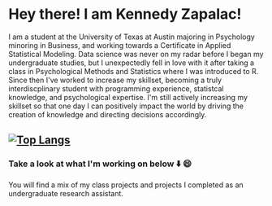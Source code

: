 # Hey there! I am Kennedy Zapalac! &emsp;
I am a student at the University of Texas at Austin majoring in Psychology minoring in Business, and working towards a Certificate in Applied Statistical Modeling. Data science was never on my radar before I began my undergraduate studies, but I unexpectedly fell in love with it after taking a class in Psychological Methods and Statistics where I was introduced to R. Since then I've worked to increase my skillset, becoming a truly interdiscplinary student with programming experience, statistcal knowledge, and psychological expertise. I'm still actively increasing my skillset so that one day I can positively impact the world by driving the creation of knowledge and directing decisions accordingly.

[![Top Langs](https://github-readme-stats.vercel.app/api/top-langs/?username=kzapalac&layout=compact)](https://github.com/kzapalac/github-readme-stats)
---

### Take a look at what I'm working on below ⬇️ 😄
You will find a mix of my class projects and projects I completed as an undergraduate research assistant.
